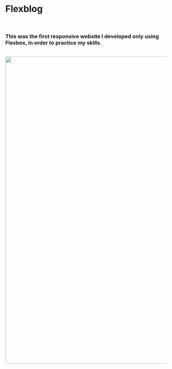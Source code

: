 # Flexblog
<br />

### This was the first responsive website I developed only using Flexbox, in order to practice my skills.
<br />

<div align='left'>
  <img src='https://i.postimg.cc/vHTQX4P4/Screenshot-from-2021-08-24-10-18-58.png' width='960px'></img>
</div>